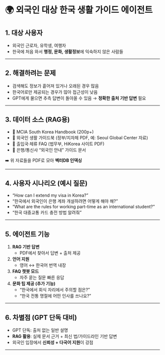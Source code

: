 # 🌍 외국인 대상 한국 생활 가이드 에이전트

## 1. 대상 사용자
- 외국인 근로자, 유학생, 여행자  
- 한국에 처음 와서 **행정, 문화, 생활정보**에 익숙하지 않은 사람들  

---

## 2. 해결하려는 문제
- 검색해도 정보가 흩어져 있거나 오래된 경우 많음  
- 한국어로만 제공되는 경우가 많아 접근성이 낮음  
- GPT에게 물으면 추측 답변이 돌아올 수 있음 → **정확한 출처 기반 답변** 필요  

---

## 3. 데이터 소스 (RAG용)
- 📘 MCIA South Korea Handbook (200p+)  
- 📕 외국인 생활 가이드북 (정부/지자체 PDF, 예: Seoul Global Center 자료)  
- 📄 출입국·체류 FAQ (법무부, HiKorea 사이트 PDF)  
- 📄 은행/통신사 “외국인 안내” 가이드 문서  

➡️ 위 자료들을 PDF로 모아 **벡터DB 인덱싱**

---

## 4. 사용자 시나리오 (예시 질문)
- “How can I extend my visa in Korea?”  
- “한국에서 외국인이 은행 계좌 개설하려면 어떻게 해야 해?”  
- “What are the rules for working part-time as an international student?”  
- “한국 대중교통 카드 충전 방법 알려줘”  

---

## 5. 에이전트 기능
1. **RAG 기반 답변**  
   - PDF에서 찾아서 답변 + 출처 제공  
2. **언어 지원**  
   - 영어 ↔ 한국어 번역 내장  
3. **FAQ 챗봇 모드**  
   - 자주 묻는 질문 빠른 응답  
4. **문화 팁 제공 (추가 기능)**  
   - “한국에서 회식 자리에서 주의할 점은?”  
   - “한국 전통 명절에 어떤 인사를 쓰나요?”  

---

## 6. 차별점 (GPT 단독 대비)
- GPT 단독: 출처 없는 일반 설명  
- **RAG 활용**: 실제 문서 근거 + 최신 법/가이드라인 기반 답변  
- 외국인 입장에서 **신뢰성 + 다국어 지원**이 강점  

---
